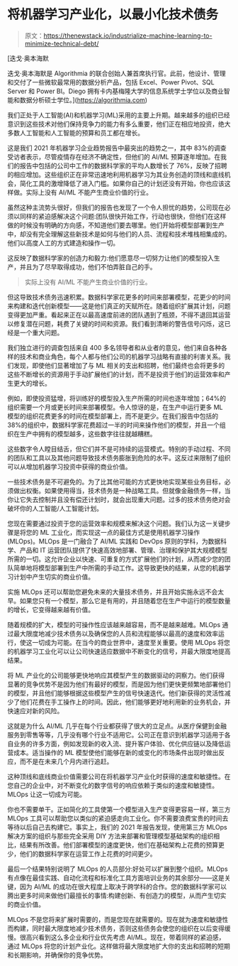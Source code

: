 # 将机器学习产业化，以最小化技术债务

> 原文：<https://thenewstack.io/industrialize-machine-learning-to-minimize-technical-debt/>

[](https://algorithmia.com)

 [迭戈·奥本海默

迭戈·奥本海默是 Algorithmia 的联合创始人兼首席执行官。此前，他设计、管理和交付了一些微软最常用的数据分析产品，包括 Excel、Power Pivot、SQL Server 和 Power BI。Diego 拥有卡内基梅隆大学的信息系统学士学位以及商业智能和数据分析硕士学位。](https://algorithmia.com) [](https://algorithmia.com)

我们正处于人工智能(AI)和机器学习(ML)采用的主要上升期。越来越多的组织已经意识到这些技术对他们保持竞争力的能力有多么重要，他们正在相应地投资，绝大多数人工智能和人工智能的预算和员工都在增长。

这是我们 2021 年机器学习企业趋势报告中最突出的趋势之一，其中 83%的调查受访者表示，尽管疫情存在经济不确定性，但他们的 AI/ML 预算逐年增加。在我们的报告中包括的公司中工作的数据科学家的平均人数增长了 76%，反映了招聘的相应增加。这些组织正在非常迅速地利用机器学习为其业务创造的顶线和底线机会，简化工具的激增降低了进入门槛。如果你自己的计划还没有开始，你也应该这样做。实际上没有 AI/ML 不能产生商业价值的行业。

虽然这种主流势头很好，但我们的报告也发现了一个令人担忧的趋势，公司现在必须以同样的紧迫感解决这个问题:团队很快开始工作，行动也很快，但他们在这样做的时候没有明确的方向感，不知道他们要去哪里。他们开始将模型部署到生产中，却没有完全理解这些新技术是如何与他们的人员、流程和技术堆栈相集成的。他们以高度人工的方式建造和操作一切。

这反映了数据科学家的创造力和毅力:他们愿意尽一切努力让他们的模型投入生产，并且为了尽早取得成功，他们不怕弄脏自己的手。

> 实际上没有 AI/ML 不能产生商业价值的行业。

但这导致技术债务迅速积累。数据科学家花更多的时间来部署模型，花更少的时间来构建和迭代创新模型——这是他们真正的天赋所在。随着组织扩展其计划，问题变得更加严重。看起来正在以最高速度前进的团队遇到了瓶颈，不得不退回其运营以修复潜在问题，耗费了关键的时间和资源。我们看到清晰的警告信号闪烁，这已经是一个重大问题。

我们独立进行的调查包括来自 400 多名领导者和从业者的意见，他们来自各种各样的技术和商业角色，每个人都与他们公司的机器学习战略有直接的利害关系。我们发现，即使他们显著增加了与 ML 相关的支出和招聘，他们最终也会将更多的这些不断增长的资源用于手动扩展他们的计划，而不是投资于他们的运营效率和产生更大的增长。

例如，即使投资猛增，将训练好的模型投入生产所需的时间也逐年增加；64%的组织需要一个月或更长时间来部署模型。令人惊讶的是，在生产中运行更多 ML 模型的组织花费更多的时间在模型部署上，而不是更少。在我们报告中包括的 38%的组织中，数据科学家花费超过一半的时间来操作他们的模型，并且一个组织在生产中拥有的模型越多，这些数字往往就越糟糕。

这些数字令人瞠目结舌，但它们并不是可持续的运营模式。特别的手动过程、不同的团队和工具以及其他问题导致技术债务膨胀到危险的水平。这反过来限制了组织可以从增加机器学习投资中获得的商业价值。

一些技术债务是不可避免的。为了比其他可能的方式更快地实现某些业务目标，必须做出权衡。如果使用得当，技术债务是一种战略工具。但就像金融债务一样，当你让它失去控制并且没有偿还计划时，就会出现重大问题。过多的技术债务绝对会破坏你的人工智能/人工智能计划。

您现在需要通过投资于您的运营效率和规模来解决这个问题。我们认为这一关键步骤是将您的 ML 工业化，而实现这一点的最佳方式是使用机器学习操作(MLOps)。MLOps 是一门融合了 AI/ML 实践和 DevOps 原则的学科，为数据科学、产品和 IT 运营团队提供了快速高效地部署、管理、治理和保护其大规模模型所需的一切。这允许企业以快速、可重复的方式扩展他们的计划，从而减少您的团队简单地将模型部署到生产中所需的手动工作。这导致更快的结果，从您的机器学习计划中产生切实的商业价值。

实施 MLOps 还可以帮助您避免未来的大量技术债务，并且开始实施永远不会太早。如果您只有一个模型，那么它是有用的，并且随着您在生产中运行的模型数量的增长，它变得越来越有价值。

随着规模的扩大，模型的可操作性应该越来越容易，而不是越来越难。MLOps 通过最大限度地减少技术债务以及确保您的人员和流程能够以最高的速度和效率运行，使这一切成为可能。在当今的商业世界中，速度至关重要。使用 MLOps 将您的机器学习工业化可以让公司快速适应数据中不断变化的信号，并最大限度地提高结果。

将 ML 产业化的公司能够更快地响应其模型产生的数据驱动的洞察力。他们获得显著的竞争优势不是因为他们有最好的模型，而是因为他们更快更频繁地部署他们的模型，并且他们能够根据这些模型产生的信号快速迭代。他们新获得的灵活性减少了他们花费在手工操作上的时间。因此，他们能够更好地利用新的业务机会，并快速应对新的风险。

这就是为什么 AI/ML 几乎在每个行业都获得了很大的立足点。从医疗保健到金融服务到零售等等，几乎没有哪个行业不适用它。公司正在意识到机器学习适用于各自业务的许多方面，例如发现新的收入流、提升客户体验、优化供应链以及降低运营成本。适当操作的 ML 模型使他们能够在新的或变化的市场条件出现时做出反应，而不是在未来几个月内进行追赶。

这种顶线和底线商业价值需要公司在将机器学习产业化时获得的速度和敏捷性。在您自己的企业中，对不断变化的数字信号的响应依赖于类似的速度和敏捷性。MLOps 让这一切成为可能。

你也不需要单干。正如简化的工具使第一个模型进入生产变得更容易一样，第三方 MLOps 工具可以帮助您以类似的紧迫感走向工业化。你不需要浪费宝贵的时间去等待以后自己去构建它。事实上，我们的 2021 年报告发现，使用第三方 MLOps 解决方案的组织与那些完全采用 DIY 方法来部署和管理模型基础架构的组织相比，结果有所改善。他们部署模型的速度更快，他们在基础架构上花费的预算更少，他们的数据科学家在运营工作上花费的时间更少。

最后一个结果特别说明了 MLOps 的人员部分:好处可以扩展到整个组织。MLOps 有点像在最佳实践、自动化流程和标准化工具方面培训业务的其余部分——这是关键，因为 AI/ML 的成功在很大程度上取决于跨学科的合作。您的数据科学家可以腾出更多时间来做他们最擅长的事情:构建创新、有创造力的模型，从而产生切实的商业价值。

MLOps 不是您将来扩展时需要的，而是您现在就需要的。现在就为速度和敏捷性而构建，同时最大限度地减少技术债务，否则这些债务会使您的组织在以后变得缓慢。很高兴看到这么多企业和行业优先考虑 AI/ML。现在，带着同样的紧迫感，通过 MLOps 将您的计划产业化。这样做将最大限度地扩大你的支出和招聘的短期和长期影响，并确保你的竞争优势。

<svg xmlns:xlink="http://www.w3.org/1999/xlink" viewBox="0 0 68 31" version="1.1"><title>Group</title> <desc>Created with Sketch.</desc></svg>